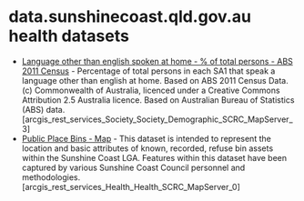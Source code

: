 # data.sunshinecoast.qld.gov.au health datasets
* [Language other than english spoken at home - % of total persons - ABS 2011 Census](https://data.sunshinecoast.qld.gov.au/d/676s-jxxv) - Percentage of total persons in each SA1 that speak a language other than english at home. Based on ABS 2011 Census Data. (c) Commonwealth of Australia, licenced under a Creative Commons Attribution 2.5 Australia licence. Based on Australian Bureau of Statistics (ABS) data. [arcgis_rest_services_Society_Society_Demographic_SCRC_MapServer_3]
* [Public Place Bins - Map](https://data.sunshinecoast.qld.gov.au/d/7wgc-ywyh) - This dataset is intended to represent the location and basic attributes of known, recorded, refuse bin assets within the Sunshine Coast LGA. Features within this dataset have been captured by various Sunshine Coast Council personnel and methodologies. [arcgis_rest_services_Health_Health_SCRC_MapServer_0]
